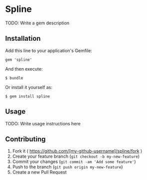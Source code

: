 # Spline

TODO: Write a gem description

## Installation

Add this line to your application's Gemfile:

    gem 'spline'

And then execute:

    $ bundle

Or install it yourself as:

    $ gem install spline

## Usage

TODO: Write usage instructions here

## Contributing

1. Fork it ( https://github.com/[my-github-username]/spline/fork )
2. Create your feature branch (`git checkout -b my-new-feature`)
3. Commit your changes (`git commit -am 'Add some feature'`)
4. Push to the branch (`git push origin my-new-feature`)
5. Create a new Pull Request
